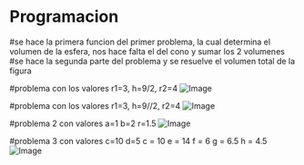 ﻿# Programacion

#se hace la primera funcion del primer problema, la cual determina el volumen de la esfera, nos hace falta el del cono y sumar los 2 volumenes
#se hace la segunda parte del problema y se resuelve el volumen total de la figura

#problema con los valores r1=3, h=9/2, r2=4
![Image](https://github.com/user-attachments/assets/c2a2ec2a-a995-4f7d-b241-a1a79cd839ba)

#problema con los valores r1=3, h=9//2, r2=4
![Image](https://github.com/user-attachments/assets/16d5aa19-8d1d-4a30-a41c-2b1bbfd0c1ac)

#problema 2 con valores a=1 b=2 r=1.5
![Image](https://github.com/user-attachments/assets/9a2e4bc6-9633-47bc-b789-39189bc5153c)

#problema 3 con valores c=10 d=5 c = 10 e = 14 f = 6 g = 6.5 h = 4.5
![Image](https://github.com/user-attachments/assets/2b8baf9c-b958-4780-a61f-ca2c6fde8c3e)
